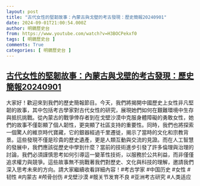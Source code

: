 ```yaml
---
layout: post
title: "古代女性的堅韌故事：內蒙古與戈壁的考古發現：歷史簡報20240901"
date: 2024-09-01T21:00:54.000Z
author: 明鏡歷史台
from: https://www.youtube.com/watch?v=H3BOCPekxf0
tags: [ 明鏡歷史台 ]
comments: True
categories: [ 明鏡歷史台 ]
---
```

<!--1725224454000-->
[古代女性的堅韌故事：內蒙古與戈壁的考古發現：歷史簡報20240901](https://www.youtube.com/watch?v=H3BOCPekxf0)
------

<div>
大家好！歡迎來到我們的歷史簡報節目。今天，我們將揭開中國歷史上女性非凡堅韌的故事，其中包括考古學家對古代女性的研究，展現她們如何在艱難環境中生存與抵抗挑戰。從內蒙古的戰爭倖存者到在戈壁沙漠中克服身體障礙的勇敢女性，她們的故事不僅彰顯了個人韌性，更突顯了社區支持的重要性。同時，我們也將探索一個驚人的維京時代寶藏，它的銀器經過千里遷徙，揭示了當時的文化和宗教背景。這些發現不僅是珍貴的歷史遺產，更是人類互動與交流的見證。而在人工智慧的發展中，我們應該從歷史中學到什麼？當前的技術進步引發了許多倫理與治理的討論，我們必須謹慎思考如何引導這一變革性技術，以服務於公共利益，而非僅僅追求權力與競爭。這些故事無不挑戰著我們對歷史、文化與科技的理解，邀請我們深入思考未來的方向。請大家繼續收看詳細內容！#考古学家 #中国历史 #女性 #韧性 #内蒙古 #颅骨创伤 #戈壁沙漠 #髋关节发育不良 #亚洲考古研究 #人类适应
</div>

